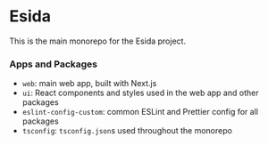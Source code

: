# Esida

This is the main monorepo for the Esida project.

### Apps and Packages

- `web`: main web app, built with Next.js
- `ui`: React components and styles used in the web app and other packages
- `eslint-config-custom`: common ESLint and Prettier config for all packages
- `tsconfig`: `tsconfig.json`s used throughout the monorepo